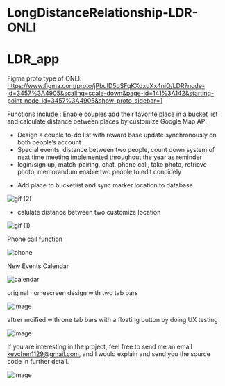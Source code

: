 # LongDistanceRelationship-LDR-ONLI
# LDR_app

Figma proto type  of ONLI: 
https://www.figma.com/proto/jPbuID5oSFqKXdxuXx4niQ/LDR?node-id=3457%3A4905&scaling=scale-down&page-id=141%3A142&starting-point-node-id=3457%3A4905&show-proto-sidebar=1

 Functions include :
 Enable couples add their favorite place in a bucket list and calculate distance between places by customize Google Map API
 <ul>
<li> Design a couple to-do list with reward base update synchronously on both people’s account </li>
<li> Special events, distance between two people, count down system of next time meeting implemented throughout the year as reminder </li>
<li> login/sign up, match-pairing, chat, phone call, take photo, retrieve photo, memorandum enable two people to edit concidely </li>
</ul>

 - Add place to bucketlist and sync marker location to database

![gif (2)](https://user-images.githubusercontent.com/32503459/136115848-53fca5b6-4fb1-431b-94f1-db0515531c0c.gif)


- calulate distance between two customize location

![gif (1)](https://user-images.githubusercontent.com/32503459/136115613-8b02f24b-d411-4341-a1df-52315e802013.gif)

Phone call function 

![phone](https://user-images.githubusercontent.com/32503459/143729553-4399635a-81e6-453e-87ae-d5e23aaef2b9.gif)

New Events Calendar 

![calendar](https://user-images.githubusercontent.com/32503459/143729747-19b2b781-6b66-4307-9125-b6fea1859353.gif)






original homescreen design with two tab bars

![image](https://user-images.githubusercontent.com/32503459/143728954-d876186e-43c3-410c-b962-722c15cc2314.png)

 aftrer moified with one tab bars with a floating button by doing UX testing
 
![image](https://user-images.githubusercontent.com/32503459/143728965-b24c8024-5482-4e1d-b374-de47c5695330.png)


If you are interesting in the project, feel free to send me an email kevchen1129@gmail.com, and I would explain and send you the source code in further detail.



![image](https://user-images.githubusercontent.com/32503459/145905491-181dd89c-bb9d-4155-9091-ebaa37b0e522.png)
